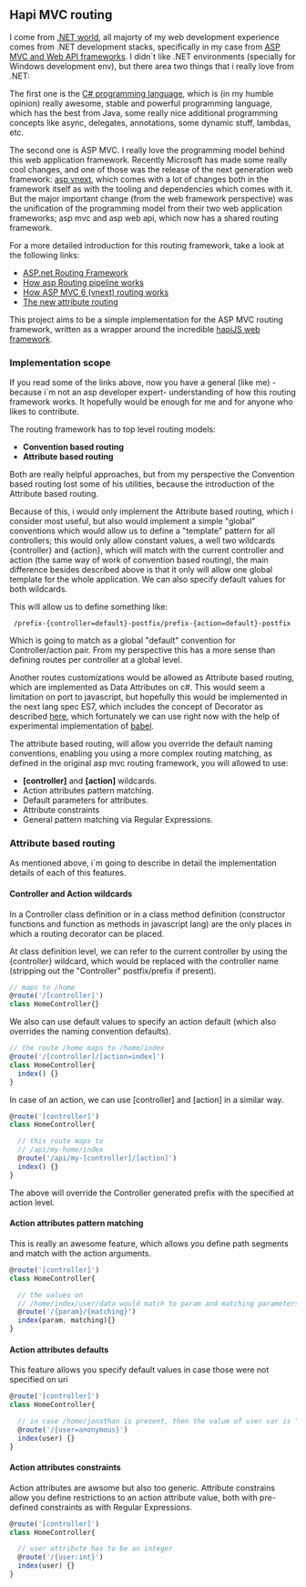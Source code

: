 ## Hapi MVC routing
I come from [.NET world](http://www.dotnetfoundation.org/), all majorty of my web development experience comes from .NET development stacks, specifically in my case from [ASP MVC and Web API frameworks](https://github.com/aspnet). I didn´t like .NET environments (specially for Windows development env), but there area two things that i really love from .NET:

The first one is the [C# programming language](https://msdn.microsoft.com/en-us/library/z1zx9t92.aspx), which is (in my humble opinion) really awesome, stable and powerful programming language, which has the best from Java, some really nice additional programming concepts like async, delegates, annotations, some dynamic stuff, lambdas, etc.

The second one is ASP MVC. I really love the programming model behind this web application framework. Recently Microsoft has made some really cool changes, and one of those was the release of the next generation web framework: [asp vnext](http://www.asp.net/vnext), which comes with a lot of changes both in the framework itself as with the tooling and dependencies which comes with it. But the major important change (from the web framework perspective) was the unification of the programming model from their two web application frameworks; asp mvc and asp web api, which now has a shared routing framework.

For a more detailed introduction for this routing framework, take a look at the following links:

- [ASP.net Routing Framework](https://github.com/aspnet/Routing)
- [How asp Routing pipeline works](https://www.simple-talk.com/dotnet/.net-framework/an-introduction-to-asp.net-mvc-extensibility/)
- [How ASP MVC 6 (vnext) routing works](http://stephenwalther.com/archive/2015/02/07/asp-net-5-deep-dive-routing)
- [The new attribute routing](http://blogs.msdn.com/b/webdev/archive/2013/10/17/attribute-routing-in-asp-net-mvc-5.aspx#route-constraints)

This project aims to be a simple implementation for the ASP MVC routing framework, written as a wrapper around the incredible [hapiJS web framework](http://hapijs.com).

### Implementation scope
If you read some of the links above, now you have a general (like me) - because i´m not an asp developer expert- understanding of how this routing framework works. It hopefully would be enough for me and for anyone who likes to contribute.

The routing framework has to top level routing models:

 - **Convention based routing**
 - **Attribute based routing**

Both are really helpful approaches, but from my perspective the Convention based routing lost some of his utilities, because the introduction of the Attribute based routing.

Because of this, i would only implement the Attribute based routing, which i consider most useful, but also would implement a simple "global" conventions which would allow us to define a "template" pattern for all controllers; this would only allow constant values, a well two wildcards {controller} and {action}, which will match with the current controller and action (the same way of work of convention based routing), the main difference besides described above is that it only will allow one global template for the whole application. We can also specify default values for both wildcards.

This will allow us to define something like:

     /prefix-{controller=default}-postfix/prefix-{action=default}-postfix

Which is going to match as a global "default" convention for Controller/action pair. From my perspective this has a more sense than defining routes per controller at a global level.

Another routes customizations would be allowed as Attribute based routing, which are implemented as Data Attributes on c#. This would seem a limitation on port to javascript, but hopefully this would be implemented in the next lang spec ES7, which includes the concept of Decorator as described [here](https://github.com/wycats/javascript-decorators), which fortunately we can use right now with the help of experimental implementation of [babel](http://balbejs.io).

The attribute based routing, will allow you override the default naming conventions, enabling you using a more complex routing matching, as defined in the original asp mvc routing framework, you will allowed to use:

 - **[controller]** and **[action]** wildcards.
 - Action attributes pattern matching.
 - Default parameters for attributes.
 - Attribute constraints
 - General pattern matching via Regular Expressions.


### Attribute based routing
As mentioned above, i´m going to describe in detail the implementation details of each of this features.

#### Controller and Action wildcards
In a Controller class definition or in a class method definition (constructor functions and function as methods in javascript lang) are the only places in which a routing decorator can be placed.

At class definition level, we can refer to the current controller by using the {controller} wildcard, which would be replaced with the controller name (stripping out the "Controller" postfix/prefix if present).

```javascript
// maps to /home
@route('/[controller]')
class HomeController{}
```

We also can use default values to specify an action default (which also overrides the naming convention defaults).

```javascript
// the route /home maps to /home/index
@route('/[controller]/[action=index]')
class HomeController{
  index() {}
}
```

In case of an action, we can use [controller] and [action] in a similar way.

```javascript
@route('[controller]')
class HomeController{

  // this route maps to
  // /api/my-home/index
  @route('/api/my-[controller]/[action]')
  index() {}
}
```

The above will override the Controller generated prefix with the specified at action level.

#### Action attributes pattern matching
This is really an awesome feature, which allows you define path segments and match with the action arguments.


```javascript
@route('[controller]')
class HomeController{

  // the values on
  // /home/index/user/data would match to param and matching parameters
  @route('/{param}/{matching}')
  index(param, matching){}
}
```

#### Action attributes defaults
This feature allows you specify default values in case those were not specified on uri

```javascript
@route('[controller]')
class HomeController{

  // in case /home/jonathan is present, then the value of user var is "jonathan", in other case is set to "anonymous"
  @route('/{user=anonymous}')
  index(user) {}
}
```

#### Action attributes constraints
Action attributes are awsome but also too generic. Attribute constrains allow you define restrictions to an action attribute value, both with pre-defined constraints as with Regular Expressions.

```javascript
@route('[controller]')
class HomeController{

  // user attribute has to be an integer
  @route('/{user:int}')
  index(user) {}
}
```
